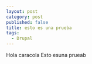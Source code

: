 ```yaml
---
layout: post
category: post
published: false
title: esto es una prueba
tags: 
  - Drupal
---
```


Hola caracola
Esto esuna prueab

